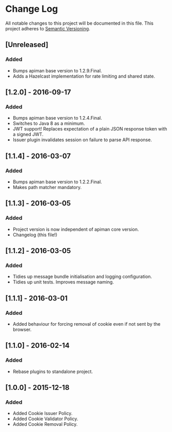 # Change Log

All notable changes to this project will be documented in this file.
This project adheres to [Semantic Versioning](http://semver.org/).

## [Unreleased]
### Added
- Bumps apiman base version to 1.2.9.Final.
- Adds a Hazelcast implementation for rate limiting and shared state.

## [1.2.0] - 2016-09-17
### Added
- Bumps apiman base version to 1.2.4.Final.
- Switches to Java 8 as a minimum.
- JWT support! Replaces expectation of a plain JSON response token with a signed JWT.
- Issuer plugin invalidates session on failure to parse API response.

## [1.1.4] - 2016-03-07
### Added
- Bumps apiman base version to 1.2.2.Final.
- Makes path matcher mandatory.

## [1.1.3] - 2016-03-05
### Added
- Project version is now independent of apiman core version.
- Changelog (this file!)

## [1.1.2] - 2016-03-05
### Added
- Tidies up message bundle initialisation and logging configuration.
- Tidies up unit tests. Improves message naming.

## [1.1.1] - 2016-03-01
### Added
- Added behaviour for forcing removal of cookie even if not sent by the browser.

## [1.1.0] - 2016-02-14
### Added
- Rebase plugins to standalone project.

## [1.0.0] - 2015-12-18
### Added
- Added Cookie Issuer Policy.
- Added Cookie Validator Policy.
- Added Cookie Removal Policy.
